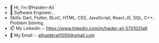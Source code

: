 - 👋 Hi, I’m @Haiderr-Ali
- 👀 Software Engineer...
- Skills: Dart, Flutter, BLoC, HTML, CSS, JavaScript, React.JS, SQL, C++, Problem Solving.
- 📫 My Linkedin :- https://www.linkedin.com/in/haider-ali-5701031a6
- 📧 My Email :- alihaiderali1050@gmail.com


<!---
Haiderr-Ali/Haiderr-Ali is a ✨ special ✨ repository because its `README.md` (this file) appears on your GitHub profile.
You can click the Preview link to take a look at your changes.
--->
